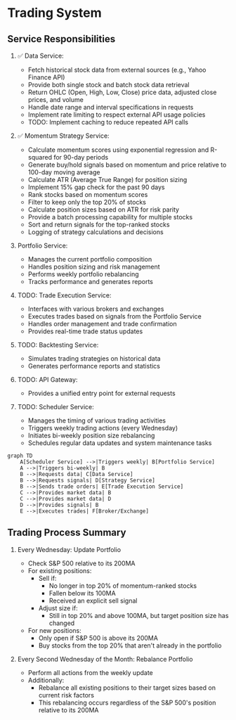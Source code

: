 # Trading System

## Service Responsibilities

1. ✅ Data Service:

   - Fetch historical stock data from external sources (e.g., Yahoo Finance API)
   - Provide both single stock and batch stock data retrieval
   - Return OHLC (Open, High, Low, Close) price data, adjusted close prices, and volume
   - Handle date range and interval specifications in requests
   - Implement rate limiting to respect external API usage policies
   - TODO: Implement caching to reduce repeated API calls

2. ✅ Momentum Strategy Service:

   - Calculate momentum scores using exponential regression and R-squared for 90-day periods
   - Generate buy/hold signals based on momentum and price relative to 100-day moving average
   - Calculate ATR (Average True Range) for position sizing
   - Implement 15% gap check for the past 90 days
   - Rank stocks based on momentum scores
   - Filter to keep only the top 20% of stocks
   - Calculate position sizes based on ATR for risk parity
   - Provide a batch processing capability for multiple stocks
   - Sort and return signals for the top-ranked stocks
   - Logging of strategy calculations and decisions

3. Portfolio Service:
   - Manages the current portfolio composition
   - Handles position sizing and risk management
   - Performs weekly portfolio rebalancing
   - Tracks performance and generates reports

4. TODO: Trade Execution Service:
   - Interfaces with various brokers and exchanges
   - Executes trades based on signals from the Portfolio Service
   - Handles order management and trade confirmation
   - Provides real-time trade status updates

5. TODO: Backtesting Service:
   - Simulates trading strategies on historical data
   - Generates performance reports and statistics

6. TODO: API Gateway:
   - Provides a unified entry point for external requests

7. TODO: Scheduler Service:
   - Manages the timing of various trading activities
   - Triggers weekly trading actions (every Wednesday)
   - Initiates bi-weekly position size rebalancing
   - Schedules regular data updates and system maintenance tasks

```mermaid
graph TD
    A[Scheduler Service] -->|Triggers weekly| B[Portfolio Service]
    A -->|Triggers bi-weekly| B
    B -->|Requests data| C[Data Service]
    B -->|Requests signals| D[Strategy Service]
    B -->|Sends trade orders| E[Trade Execution Service]
    C -->|Provides market data| B
    C -->|Provides market data| D
    D -->|Provides signals| B
    E -->|Executes trades| F[Broker/Exchange]
```

## Trading Process Summary

1. Every Wednesday: Update Portfolio
   - Check S&P 500 relative to its 200MA
   - For existing positions:
     - Sell if:
       - No longer in top 20% of momentum-ranked stocks
       - Fallen below its 100MA
       - Received an explicit sell signal
     - Adjust size if:
       - Still in top 20% and above 100MA, but target position size has changed
   - For new positions:
     - Only open if S&P 500 is above its 200MA
     - Buy stocks from the top 20% that aren't already in the portfolio

2. Every Second Wednesday of the Month: Rebalance Portfolio
   - Perform all actions from the weekly update
   - Additionally:
     - Rebalance all existing positions to their target sizes based on current risk factors
     - This rebalancing occurs regardless of the S&P 500's position relative to its 200MA
